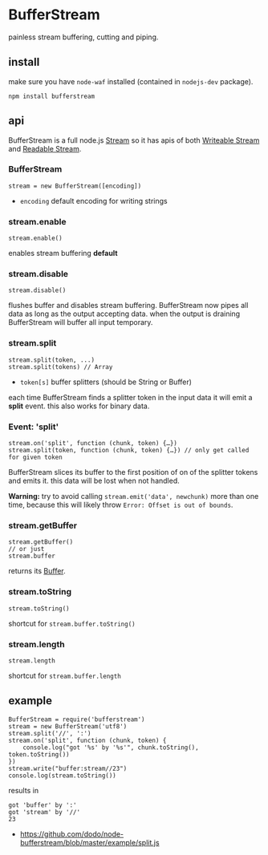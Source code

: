 # BufferStream

painless stream buffering, cutting and piping.

## install

make sure you have `node-waf` installed (contained in `nodejs-dev` package).

    npm install bufferstream

## api

BufferStream is a full node.js [Stream](http://nodejs.org/docs/v0.4.7/api/streams.html) so it has apis of both [Writeable Stream](http://nodejs.org/docs/v0.4.7/api/streams.html#writable_Stream) and [Readable Stream](http://nodejs.org/docs/v0.4.7/api/streams.html#readable_Stream).

### BufferStream

    stream = new BufferStream([encoding])
 * `encoding` default encoding for writing strings

### stream.enable

    stream.enable()

enables stream buffering __default__

### stream.disable

    stream.disable()

flushes buffer and disables stream buffering.
BufferStream now pipes all data as long as the output accepting data.
when the output is draining BufferStream will buffer all input temporary.

### stream.split

    stream.split(token, ...)
    stream.split(tokens) // Array
 * `token[s]` buffer splitters (should be String or Buffer)

each time BufferStream finds a splitter token in the input data it will emit a __split__ event.
this also works for binary data.

### Event: 'split'

    stream.on('split', function (chunk, token) {…})
    stream.split(token, function (chunk, token) {…}) // only get called for given token

BufferStream slices its buffer to the first position of on of the splitter tokens and emits it.
this data will be lost when not handled.

__Warning:__ try to avoid calling `stream.emit('data', newchunk)` more than one time, because this will likely throw `Error: Offset is out of bounds`.

### stream.getBuffer

    stream.getBuffer()
    // or just
    stream.buffer

returns its [Buffer](http://nodejs.org/docs/v0.4.7/api/buffers.html).

### stream.toString

    stream.toString()

shortcut for `stream.buffer.toString()`

### stream.length

    stream.length

shortcut for `stream.buffer.length`

## example

    BufferStream = require('bufferstream')
    stream = new BufferStream('utf8')
    stream.split('//', ':')
    stream.on('split', function (chunk, token) {
        console.log("got '%s' by '%s'", chunk.toString(), token.toString())
    })
    stream.write("buffer:stream//23")
    console.log(stream.toString())

results in

    got 'buffer' by ':'
    got 'stream' by '//'
    23

* https://github.com/dodo/node-bufferstream/blob/master/example/split.js
